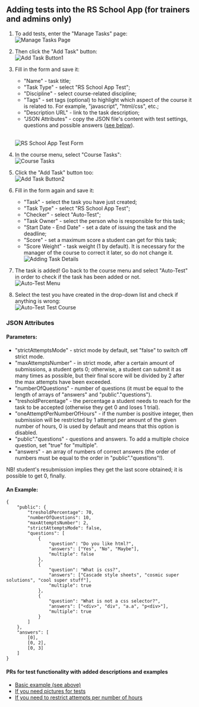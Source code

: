 ## Adding tests into the RS School App (for trainers and admins only)

1. To add tests, enter the "Manage Tasks" page:
   </br>![Manage Tasks Page](./img/adding-tests-1.png)

2. Then click the "Add Task" button:
   </br>![Add Task Button1](./img/adding-tests-2.png)

3. Fill in the form and save it:

   - "Name" - task title;
   - "Task Type" - select "RS School App Test";
   - "Discipline" - select course-related discipline;
   - "Tags" - set tags (optional) to highlight which aspect of the course it is related to. For example, "javascript", "html/css", etc.;
   - "Description URL" - link to the task description;
   - "JSON Attributes" - copy the JSON file's content with test settings, questions and possible answers (<span style="color:green_apple">[see below](https://docs.app.rs.school/#/adding-tests?id=json-attributes)</span>).

   </br>![RS School App Test Form](./img/adding-tests-3.png)

4. In the course menu, select "Course Tasks":
   </br>![Course Tasks](./img/adding-tests-4.png)

5. Click the "Add Task" button too:
   </br>![Add Task Button2](./img/adding-tests-5.png)

6. Fill in the form again and save it:

   - "Task" - select the task you have just created;
   - "Task Type" - select "RS School App Test";
   - "Checker" - select "Auto-Test";
   - "Task Owner" - select the person who is responsible for this task;
   - "Start Date - End Date" - set a date of issuing the task and the deadline;
   - "Score" - set a maximum score a student can get for this task;
   - "Score Weight" - task weight (1 by default). It is necessary for the manager of the course to correct it later, so do not change it.
     </br>![Adding Task Details](./img/adding-tests-6.png)

7. The task is added! Go back to the course menu and select "Auto-Test" in order to check if the task has been added or not.
   </br>![Auto-Test Menu](./img/adding-tests-7.png)
8. Select the test you have created in the drop-down list and check if anything is wrong:
   </br>![Auto-Test Test Course](./img/adding-tests-8.png)

### JSON Attributes

#### Parameters:

- "strictAttemptsMode" - strict mode by default, set "false" to switch off strict mode.
- "maxAttemptsNumber" - in strict mode, after a certain amount of submissions, a student gets 0; otherwise, a student can submit it as many times as possible, but their final score will be divided by 2 after the max attempts have been exceeded.
- "numberOfQuestions" - number of questions (it must be equal to the length of arrays of "answers" and "public"."questions").
- "tresholdPercentage" - the percentage a student needs to reach for the task to be accepted (otherwise they get 0 and loses 1 trial).
- "oneAttemptPerNumberOfHours" - if the number is positive integer, then submission will be restricted by 1 attempt per amount of the given number of hours, 0 is used by default and means that this option is disabled.
- "public"."questions" - questions and answers. To add a multiple choice question, set "true" for "multiple".
- "answers" - an array of numbers of correct answers (the order of numbers must be equal to the order in "public"."questions"!).

NB! student's resubmission implies they get the last score obtained; it is possible to get 0, finally.

#### An Example:

    {
        "public": {
            "tresholdPercentage": 70,
            "numberOfQuestions": 10,
            "maxAttemptsNumber": 2,
            "strictAttemptsMode": false,
            "questions": [
                {
                    "question": "Do you like html?",
                    "answers": ["Yes", "No", "Maybe"],
                    "multiple": false
                },
                {
                    "question": "What is css?",
                    "answers": ["Cascade style sheets", "cosmic super solutions", "cool super stuff"],
                    "multiple": true
                },
                {
                    "question": "What is not a css selector?",
                    "answers": ["<div>", "div", "a.a", "p<div>"],
                    "multiple": true
                }
            ]
        },
        "answers": [
            [0],
            [0, 2],
            [0, 3]
        ]
    }

#### PRs for test functionality with added descriptions and examples

- <span style="color:green_apple">[Basic example (see above)](https://github.com/rolling-scopes/rsschool-app/pull/530)</span>
- <span style="color:green_apple">[If you need pictures for tests](https://github.com/rolling-scopes/rsschool-app/pull/798)</span>
- <span style="color:green_apple">[If you need to restrict attempts per number of hours](https://github.com/rolling-scopes/rsschool-app/issues/1053)</span>
